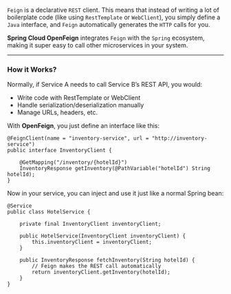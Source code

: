
`Feign` is a declarative `REST` client. This means that instead of writing a lot of boilerplate code (like using `RestTemplate` or `WebClient`), you simply define a `Java` interface, and `Feign` automatically generates the `HTTP` calls for you.

**Spring Cloud OpenFeign** integrates `Feign` with the `Spring` ecosystem, making it super easy to call other microservices in your system.

---
### How it Works?

Normally, if Service A needs to call Service B’s REST API, you would:

- Write code with RestTemplate or WebClient
- Handle serialization/deserialization manually
- Manage URLs, headers, etc.

With **OpenFeign**, you just define an interface like this:

```
@FeignClient(name = "inventory-service", url = "http://inventory-service")
public interface InventoryClient {

    @GetMapping("/inventory/{hotelId}")
    InventoryResponse getInventory(@PathVariable("hotelId") String hotelId);
}
```

Now in your service, you can inject and use it just like a normal Spring bean:

```
@Service
public class HotelService {
    
    private final InventoryClient inventoryClient;

    public HotelService(InventoryClient inventoryClient) {
        this.inventoryClient = inventoryClient;
    }

    public InventoryResponse fetchInventory(String hotelId) {
	    // Feign makes the REST call automatically
        return inventoryClient.getInventory(hotelId);
    }
}
```
